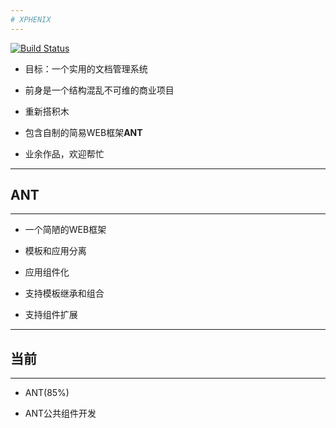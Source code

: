 ```yaml
---
# XPHENIX
---
```

[![Build Status](https://travis-ci.org/ycroft/XPHENIX.svg?branch=master)](https://travis-ci.org/ycroft/XPHENIX)

* 目标：一个实用的文档管理系统

* 前身是一个结构混乱不可维的商业项目

* 重新搭积木

* 包含自制的简易WEB框架**ANT**

* 业余作品，欢迎帮忙

---
## ANT
---

* 一个简陋的WEB框架

* 模板和应用分离

* 应用组件化

* 支持模板继承和组合

* 支持组件扩展

---
## 当前
---
* ANT(85%)

* ANT公共组件开发

